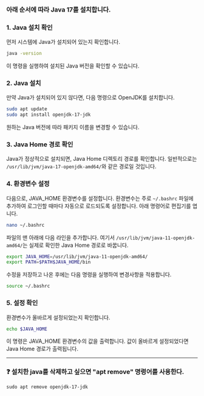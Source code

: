 ### 아래 순서에 따라 Java 17를 설치합니다.

### 1. Java 설치 확인
   먼저 시스템에 Java가 설치되어 있는지 확인합니다.

   ```bash
   java -version
   ```

   이 명령을 실행하여 설치된 Java 버전을 확인할 수 있습니다.

### 2. Java 설치
   만약 Java가 설치되어 있지 않다면, 다음 명령으로 OpenJDK를 설치합니다.

   ```bash
   sudo apt update
   sudo apt install openjdk-17-jdk
   ```

   원하는 Java 버전에 따라 패키지 이름을 변경할 수 있습니다.

### 3. Java Home 경로 확인
   Java가 정상적으로 설치되면, Java Home 디렉토리 경로를 확인합니다. 일반적으로는 `/usr/lib/jvm/java-17-openjdk-amd64/`와 같은 경로일 것입니다.

### 4. 환경변수 설정
   다음으로, JAVA_HOME 환경변수를 설정합니다. 환경변수는 주로 `~/.bashrc` 파일에 추가하여 로그인할 때마다 자동으로 로드되도록 설정합니다. 아래 명령어로 편집기를 엽니다.

   ```bash
   nano ~/.bashrc
   ```

   파일의 맨 아래에 다음 라인을 추가합니다. 여기서 `/usr/lib/jvm/java-11-openjdk-amd64/`는 실제로 확인한 Java Home 경로로 바꿉니다.

   ```bash
   export JAVA_HOME=/usr/lib/jvm/java-11-openjdk-amd64/
   export PATH=$PATH$JAVA_HOME/bin
   ```

   수정을 저장하고 나온 후에는 다음 명령을 실행하여 변경사항을 적용합니다.

   ```bash
   source ~/.bashrc
   ```

### 5. 설정 확인
   환경변수가 올바르게 설정되었는지 확인합니다.

   ```bash
   echo $JAVA_HOME
   ```

   이 명령은 JAVA_HOME 환경변수의 값을 출력합니다. 값이 올바르게 설정되었다면 Java Home 경로가 출력됩니다.

---

### ❓ 설치한 java를 삭제하고 싶으면 "apt remove" 명령어를 사용한다.
`sudo apt remove openjdk-17-jdk`
